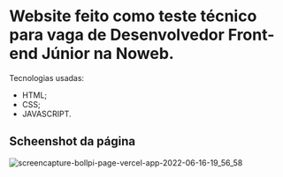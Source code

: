 # Website feito como teste técnico para vaga de Desenvolvedor Front-end Júnior na Noweb.

Tecnologias usadas:

- HTML;
- CSS;
- JAVASCRIPT.


## Scheenshot da página

![screencapture-bollpi-page-vercel-app-2022-06-16-19_56_58](https://user-images.githubusercontent.com/63618987/174191740-c1ddf9af-5f8b-4a8c-bd7b-57aff22bbc78.png)

